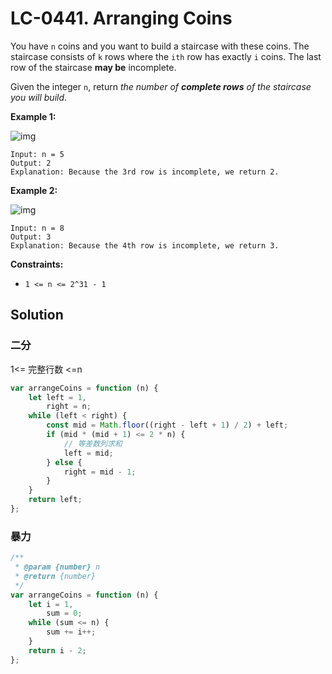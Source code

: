 # LC-0441. Arranging Coins

You have `n` coins and you want to build a staircase with these coins. The staircase consists of `k` rows where the `ith` row has exactly `i` coins. The last row of the staircase **may be** incomplete.

Given the integer `n`, return _the number of **complete rows** of the staircase you will build_.

**Example 1:**

![img](https://assets.leetcode.com/uploads/2021/04/09/arrangecoins1-grid.jpg)

```
Input: n = 5
Output: 2
Explanation: Because the 3rd row is incomplete, we return 2.
```

**Example 2:**

![img](https://assets.leetcode.com/uploads/2021/04/09/arrangecoins2-grid.jpg)

```
Input: n = 8
Output: 3
Explanation: Because the 4th row is incomplete, we return 3.
```

**Constraints:**

-   `1 <= n <= 2^31 - 1`

## Solution

### 二分

1<= 完整行数 <=n

```javascript
var arrangeCoins = function (n) {
    let left = 1,
        right = n;
    while (left < right) {
        const mid = Math.floor((right - left + 1) / 2) + left;
        if (mid * (mid + 1) <= 2 * n) {
            // 等差数列求和
            left = mid;
        } else {
            right = mid - 1;
        }
    }
    return left;
};
```

### 暴力

```javascript
/**
 * @param {number} n
 * @return {number}
 */
var arrangeCoins = function (n) {
    let i = 1,
        sum = 0;
    while (sum <= n) {
        sum += i++;
    }
    return i - 2;
};
```
